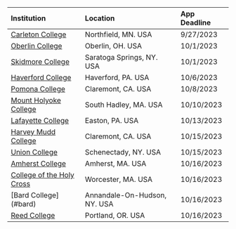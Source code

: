 | **Institution** | **Location** | **App Deadline** |
| :----       | :---       | :--- |
| [Carleton College](#carleton) | Northfield, MN. USA | 9/27/2023 |
| [Oberlin College](#oberlin-cs) | Oberlin, OH. USA | 10/1/2023 |
| [Skidmore College](#skidmore) | Saratoga Springs, NY. USA | 10/1/2023 |
| [Haverford College](#haverford) | Haverford, PA. USA | 10/6/2023 |
| [Pomona College](#pomona) | Claremont, CA. USA | 10/8/2023 |
| [Mount Holyoke College](#holyoke) | South Hadley, MA. USA | 10/10/2023 |
| [Lafayette College](#lafayette) | Easton, PA. USA| 10/13/2023 |
| [Harvey Mudd College](#hmc-cs) | Claremont, CA. USA | 10/15/2023 |
| [Union College](#union) | Schenectady, NY. USA | 10/15/2023 |
| [Amherst College](#amherst) | Amherst, MA. USA | 10/16/2023 |
| [College of the Holy Cross](#holycross) | Worcester, MA. USA | 10/16/2023 |
| [Bard College] (#bard) | Annandale-On-Hudson, NY. USA| 10/16/2023 |
| [Reed College](#reed) | Portland, OR. USA | 10/16/2023 |
